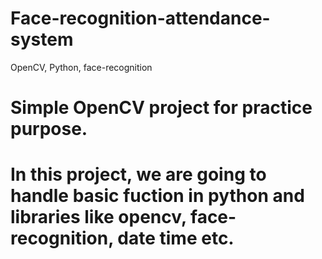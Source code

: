 # Face-recognition-attendance-system
OpenCV, Python, face-recognition


# Simple OpenCV project for practice purpose.
# In this project, we are going to handle basic fuction in python and libraries like opencv, face-recognition, date time etc.
